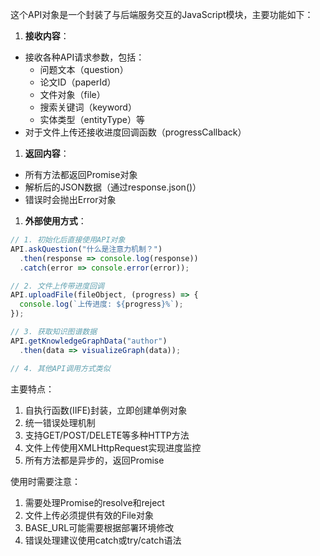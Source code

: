        
这个API对象是一个封装了与后端服务交互的JavaScript模块，主要功能如下：

1. **接收内容**：
- 接收各种API请求参数，包括：
  - 问题文本（question）
  - 论文ID（paperId）
  - 文件对象（file）
  - 搜索关键词（keyword）
  - 实体类型（entityType）等
- 对于文件上传还接收进度回调函数（progressCallback）

1. **返回内容**：
- 所有方法都返回Promise对象
- 解析后的JSON数据（通过response.json()）
- 错误时会抛出Error对象

1. **外部使用方式**：
```javascript
// 1. 初始化后直接使用API对象
API.askQuestion("什么是注意力机制？")
  .then(response => console.log(response))
  .catch(error => console.error(error));

// 2. 文件上传带进度回调
API.uploadFile(fileObject, (progress) => {
  console.log(`上传进度: ${progress}%`);
});

// 3. 获取知识图谱数据
API.getKnowledgeGraphData("author")
  .then(data => visualizeGraph(data));

// 4. 其他API调用方式类似
```

主要特点：
1. 自执行函数(IIFE)封装，立即创建单例对象
2. 统一错误处理机制
3. 支持GET/POST/DELETE等多种HTTP方法
4. 文件上传使用XMLHttpRequest实现进度监控
5. 所有方法都是异步的，返回Promise

使用时需要注意：
1. 需要处理Promise的resolve和reject
2. 文件上传必须提供有效的File对象
3. BASE_URL可能需要根据部署环境修改
4. 错误处理建议使用catch或try/catch语法

        